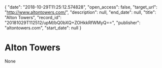 {
  "date": "2018-10-29T11:25:12.574828", 
  "open_access": false, 
  "target_url": "http://www.altontowers.com/", 
  "description": null, 
  "end_date": null, 
  "title": "Alton Towers", 
  "record_id": "20181029T112512/upM/bQ0bXQ+ZOHkkRfWMyQ==", 
  "publisher": "altontowers.com", 
  "start_date": null
}

# Alton Towers

None